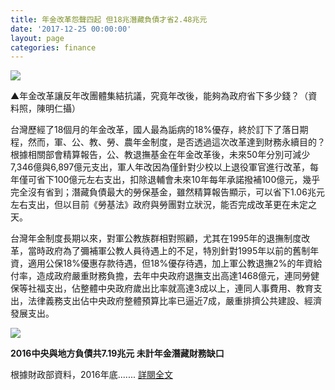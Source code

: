 ```yaml
---
title: 年金改革怨聲四起 但18兆潛藏負債才省2.48兆元
date: '2017-12-25 00:00:00'
layout: page
categories: finance
---
```


![](/finance201712251.jpg)

▲年金改革讓反年改團體集結抗議，究竟年改後，能夠為政府省下多少錢？（資料照，陳明仁攝）

台灣歷經了18個月的年金改革，國人最為詬病的18%優存，終於訂下了落日期程，然而，軍、公、教、勞、農年金制度，是否透過這次改革達到財務永續目的？根據相關部會精算報告，公、教退撫基金在年金改革後，未來50年分別可減少7,346億與6,897億元支出，軍人年改因為僅針對少校以上退役軍官進行改革，每年僅可省下100億元左右支出，扣除退輔會未來10年每年承諾撥補100億元，幾乎完全沒有省到；潛藏負債最大的勞保基金，雖然精算報告顯示，可以省下1.06兆元左右支出，但以目前《勞基法》政府與勞團對立狀況，能否完成改革更在未定之天。

台灣年金制度長期以來，對軍公教族群相對照顧，尤其在1995年的退撫制度改革，當時政府為了彌補軍公教人員待遇上的不足，特別針對1995年以前的舊制年資，適用公保18%優惠存款待遇，但18%優存待遇，加上軍公教退撫2%的年資給付率，造成政府嚴重財務負擔，去年中央政府退撫支出高達1468億元，連同勞健保等社福支出，佔整體中央政府歲出比率就高達3成以上，連同人事費用、教育支出，法律義務支出佔中央政府整體預算比率已逼近7成，嚴重排擠公共建設、經濟發展支出。
 
![](/finance201712252.jpg)
 
**2016中央與地方負債共7.19兆元 未計年金潛藏財務缺口**

根據財政部資料，2016年底.......
[詳閱全文](http://www.storm.mg/article/374676)